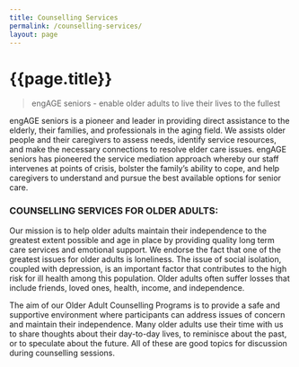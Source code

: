 ```yaml
---
title: Counselling Services
permalink: /counselling-services/
layout: page
---
```


<h1 class="page-title">{{page.title}}</h1>

> engAGE seniors - enable older adults to live their lives to the fullest

engAGE seniors is a pioneer and leader in providing direct assistance to the elderly, their families, and professionals in the aging field. We assists older people and their caregivers to assess needs, identify service resources, and make the necessary connections to resolve elder care issues. engAGE seniors has pioneered the service mediation approach whereby our staff intervenes at points of crisis, bolster the family’s ability to cope, and help caregivers to understand and pursue the best available options for senior care.


### COUNSELLING SERVICES FOR OLDER ADULTS: 

Our mission is to help older adults maintain their independence to the greatest extent possible and age in place by providing quality long term care services and emotional support. We endorse the fact that one of the greatest issues for older adults is loneliness. The issue of social isolation, coupled with depression, is an important factor that contributes to the high risk for ill health among this population.  Older adults often suffer losses that include friends, loved ones, health, income, and independence. 

The aim of our Older Adult Counselling Programs is to provide a safe and supportive environment where participants can address issues of concern and maintain their independence. Many older adults use their time with us to share thoughts about their day-to-day lives, to reminisce about the past, or to speculate about the future. All of these are good topics for discussion during counselling sessions.
